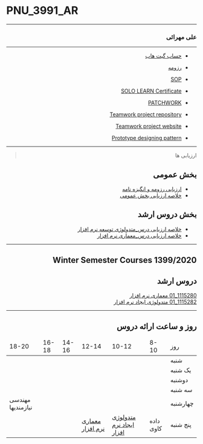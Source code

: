 # PNU_3991_AR
---------
<div dir="rtl">

### علی مهرائی
---
- [حساب گیت هاب](https://github.com/alimehraei)

- [رزومه](https://alimehraei.github.io/)

- [SOP](https://alimehraei.github.io/SOP/)

- [SOLO LEARN Certificate](https://alimehraei.github.io/SOLO/)

- [PATCHWORK](https://alimehraei.github.io/JLORD/)

- [Teamwork project repository](https://github.com/AliRazavi-edu/PRJ_TeamWorking)

- [Teamwork project website](http://teamjob.ir)

- [Prototype designing pattern](https://codepen.io/alimehraei/project/editor/DaVrKp)

------------------
> ارزیابی ها

##  بخش عمومی
- [ارزیابی رزومه و انگیزه نامه](https://github.com/AliMehraei/PNU_3991_AR/blob/master/final/AM_CV_CheckList_AR_3991.pdf)
- [خلاصه ارزیابی بخش عمومی](https://github.com/AliMehraei/PNU_3991_AR/blob/master/final/AM_CV_CheckList_AR_3991.pdf)

##  بخش دروس ارشد
- [خلاصه ارزیابی درس_متدولوژی توسعه نرم افزار](https://github.com/AliMehraei/PNU_3991_AR/blob/master/final/AM_SoftwareDevelopmentMethodologies_CheckList_AR_3991.pdf)
- [خلاصه ارزیابی درس_معماری نرم افزار](https://github.com/AliMehraei/PNU_3991_AR/blob/master/final/AM_SoftwareArchitecture_CheckList_AR_3991.pdf)

------------------

## Winter Semester Courses 1399/2020

## دروس ارشد

[1115280_01	معماری نرم افزار](https://github.com/AliMehraei/PNU_3991_AR/tree/main/SoftwareArchitecture)
<br>
[1115282_01	متدولوژی ایجاد نرم افزار](https://github.com/AliMehraei/PNU_3991_AR/tree/main/SoftwareDevelopmentMetdodologies)
<br>

--------------
## روز و ساعت ارائه دروس

<table dir="ltr" style="width:100%">
 <thead>
  <tr>
    <td>18-20</td>
    <td>16-18</td>
    <td>14-16</td>
    <td>12-14</td>
    <td>10-12</td>
    <td>8-10</td>
    <td>روز</td>
  </tr>
  </thead>
  <tbody>
  <tr>
    <td></td>
    <td></td>
    <td></td>
    <td></td>
    <td></td>
    <td></td>
    <td>شنبه</td>
  </tr>
   <tr>
    <td></td>
    <td></td>
    <td></td>
    <td></td>
    <td></td>
    <td></td>
    <td>یک شنبه</td>
  </tr>
   <tr>
     <td></td>
     <td></td>
     <td></td>
     <td></td>
     <td></td>
    <td></td>   
    <td>دوشنبه</td>
  </tr>
   <tr>
    <td></td>
    <td></td>
    <td></td>
    <td></td>
    <td></td>
    <td></td>
    <td>سه شنبه</td>
  </tr>
   <tr>
    <td>مهندسی نیازمندیها</td>
    <td></td>
    <td></td>
    <td></td>
    <td></td>
     <td></td>
    <td>چهارشنبه</td>
  </tr>
   <tr>
    <td></td>
    <td></td>
     <td></td>
     <td><a  href="https://github.com/AliRazavi-edu/PNU_3991/tree/master/_MSc/SoftwareArchitecture">معماری نرم افزار</a></td>
     <td><a  href="https://github.com/AliRazavi-edu/PNU_3991/tree/master/_MSc/SoftwareDevelopmentMetdodologies">متدولوژی ایجاد نرم افزار</a></td>
    <td>داده کاوی</td>
    <td>پنج شنبه</td>
  </tr>
  </tbody>
</table>
</div>